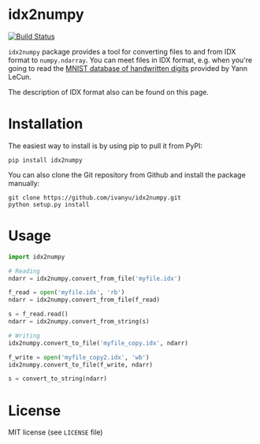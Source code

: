 idx2numpy
=========

[![Build Status](https://travis-ci.org/ivanyu/idx2numpy.svg?branch=master)](https://travis-ci.org/ivanyu/idx2numpy)

`idx2numpy` package provides a tool for converting files to and from
IDX format to `numpy.ndarray`. You can meet files in IDX format,
e.g. when you're going to read the [MNIST database of handwritten digits](http://yann.lecun.com/exdb/mnist/) provided by Yann LeCun.

The description of IDX format also can be found on this page.

Installation
============

The easiest way to install is by using pip to pull it from PyPI:

    pip install idx2numpy

You can also clone the Git repository from Github and install 
the package manually:

    git clone https://github.com/ivanyu/idx2numpy.git
    python setup.py install

Usage
=====

```python
import idx2numpy

# Reading
ndarr = idx2numpy.convert_from_file('myfile.idx')

f_read = open('myfile.idx', 'rb')
ndarr = idx2numpy.convert_from_file(f_read)

s = f_read.read()
ndarr = idx2numpy.convert_from_string(s)

# Writing    
idx2numpy.convert_to_file('myfile_copy.idx', ndarr)

f_write = open('myfile_copy2.idx', 'wb')
idx2numpy.convert_to_file(f_write, ndarr)

s = convert_to_string(ndarr)
```

License
=======
MIT license (see `LICENSE` file)
